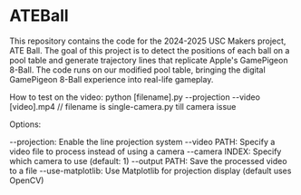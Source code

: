 # ATEBall

This repository contains the code for the 2024-2025 USC Makers project, ATE Ball. The goal of this project is to detect the positions of each ball on a pool table and generate trajectory lines that replicate Apple's GamePigeon 8-Ball. The code runs on our modified pool table, bringing the digital GamePigeon 8-Ball experience into real-life gameplay.

How to test on the video:
python [filename].py --projection --video [video].mp4      // filename is single-camera.py till camera issue 

Options:

--projection: Enable the line projection system 
--video PATH: Specify a video file to process instead of using a camera
--camera INDEX: Specify which camera to use (default: 1)
--output PATH: Save the processed video to a file
--use-matplotlib: Use Matplotlib for projection display (default uses OpenCV)

